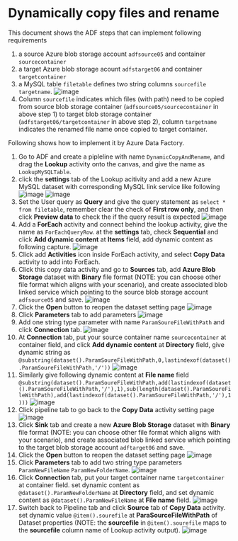 # Dynamically copy files and rename
This document shows the ADF steps that can implement following requirements
1. a source Azure blob storage account `adfsource05` and container `sourcecontainer`
2. a target Azure blob storage acount `adfstarget06` and container `targetcontainer`
3. a MySQL table `filetable` defines two string columns `sourcefile` `targetname`.
![image](https://github.com/RicZhou-MS/DocLibrary/assets/75886466/bbf25e73-a21d-4eb8-85b9-1f6e560ffbed)
4. Column `sourcefile` indicates which files (with path) need to be copied from source blob storage container (`adfsource05/sourcecontainer` in above step 1) to target blob storage container (`adfstarget06/targetcontainer` in above step 2), column `targetname` indicates the renamed file name once copied to target container. 

Following shows how to implement it by Azure Data Factory.
1. Go to ADF and create a pipleline with name `DynamicCopyAndRename`, and drag the **Lookup** activity onto the canvas, and give the name as `LookupMySQLTable`.
2. click the **settings** tab of the Lookup acitivity and add a new Azure MySQL dataset with corresponding MySQL link service like following
![image](https://github.com/RicZhou-MS/DocLibrary/assets/75886466/c8fa9365-f231-408e-8850-ae8be3d7a862)
![image](https://github.com/RicZhou-MS/DocLibrary/assets/75886466/023020f3-884b-41d6-9352-7b0739ea5a22)
3. Set the User query as **Query** and give the query statement as `select * from filetable`, remember clear the check of **First row only**, and then click **Preview data** to check the if the query result is expected
![image](https://github.com/RicZhou-MS/DocLibrary/assets/75886466/0a89aa85-0993-4d9f-8d81-389b591e1fa5)
4. Add a **ForEach** activity and connect behind the lookup activity, give the name as `ForEachQueryRow`. at the **settings** tab, check **Sequential** and click **Add dynamic content** at **Items** field, add dynamic content as following capture.
![image](https://github.com/RicZhou-MS/DocLibrary/assets/75886466/b2af4e61-b628-49bf-a90e-f9da9126bf46)
5. Click add **Activities** icon inside ForEach activity, and select **Copy Data** activity to add into ForEach. 
6. Click this copy data activity and go to **Sources** tab, add **Azure Blob Storage** dataset with **Binary** file format (NOTE: you can choose other file format which aligns with your scenario), and create associated blob linked service which pointing to the source blob storage account `adfsource05` and save.
![image](https://github.com/RicZhou-MS/DocLibrary/assets/75886466/eee80fad-58ab-4165-936f-ecdcb92c3b5f)
7. Click the **Open** button to reopen the dataset setting page
![image](https://github.com/RicZhou-MS/DocLibrary/assets/75886466/6c92f628-1204-436e-913c-8fc2a23a9824)
8. Click **Parameters** tab to add parameters
![image](https://github.com/RicZhou-MS/DocLibrary/assets/75886466/ff27c04f-1e89-495f-ba55-b92809c847b5)
9. Add one string type parameter with name `ParamSoureFileWithPath` and click **Connection** tab.
![image](https://github.com/RicZhou-MS/DocLibrary/assets/75886466/28504333-b521-4f18-aa20-1b67960d59f2)
10. At **Connection** tab, put your source container name `sourcecontainer` at container field, and click **Add dynamic content** at **Directory** field, give dynamic string as `@substring(dataset().ParamSoureFileWithPath,0,lastindexof(dataset().ParamSoureFileWithPath,'/'))`
![image](https://github.com/RicZhou-MS/DocLibrary/assets/75886466/74aa34b7-3dfc-40b0-8576-9fd3399e61e0)
11. Similarly give following dynamic content at **File name** field
`@substring(dataset().ParamSoureFileWithPath,add(lastindexof(dataset().ParamSoureFileWithPath,'/'),1),sub(length(dataset().ParamSoureFileWithPath),add(lastindexof(dataset().ParamSoureFileWithPath,'/'),1)))`
![image](https://github.com/RicZhou-MS/DocLibrary/assets/75886466/0f18383c-6ef0-4974-917a-9099b3aa9d28)
12. Click pipeline tab to go back to the **Copy Data** activity setting page
![image](https://github.com/RicZhou-MS/DocLibrary/assets/75886466/243ce708-7b97-44f5-a7d2-b2ada9ae5e68)
13. Click **Sink** tab and create a new **Azure Blob Storage** dataset with **Binary** file format (NOTE: you can choose other file format which aligns with your scenario), and create associated blob linked service which pointing to the target blob storage account `adftarget06` and save.
14. Click the **Open** button to reopen the dataset setting page
![image](https://github.com/RicZhou-MS/DocLibrary/assets/75886466/a53d5273-5d9d-4e06-84e2-c7e0877f24a3)
15. Click **Parameters** tab to add two string type parameters `ParamNewFileName` `ParamNewFolderName`.
![image](https://github.com/RicZhou-MS/DocLibrary/assets/75886466/985170c3-70e8-4b34-95a9-0adae4232f6e)
16. Click **Connection** tab, put your target container name `targetcontainer` at container field. set dynamic content as `@dataset().ParamNewFolderName` at **Directory** field, and set dynamic content as `@dataset().ParamNewFileName` at **File name** field.
![image](https://github.com/RicZhou-MS/DocLibrary/assets/75886466/3d02e0b1-8f40-4e78-82da-5bf1cf850d32)
17. Switch back to Pipeline tab and click **Source** tab of **Copy Data** activity. set dynamic value `@item().sourefile` at **ParaSourceFileWithPath** of Dataset properties (NOTE: the **sourcefile** in `@item().sourefile` maps to the **sourcefile** column name of Lookup activity output).
![image](https://github.com/RicZhou-MS/DocLibrary/assets/75886466/59e4227b-a5a9-4f46-978e-32368f4f6505)
 

